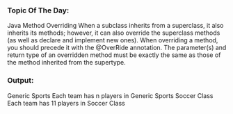 ### Topic Of The Day:
Java Method Overriding
When a subclass inherits from a superclass, it also inherits its methods; however, it can also override the superclass methods (as well as declare and implement new ones). 
When overriding a method, you should precede it with the @OverRide annotation. The parameter(s) and return type of an overridden method must be exactly the same as those of the method inherited from the supertype.

### Output:
Generic Sports
Each team has n players in Generic Sports
Soccer Class
Each team has 11 players in Soccer Class
